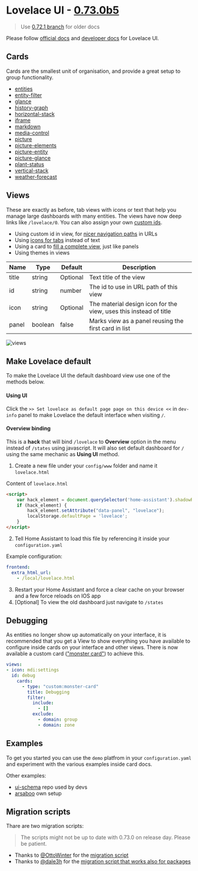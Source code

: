 # Lovelace UI - [0.73.0b5](changelog.md)

> Use [0.72.1 branch](https://github.com/ciotlosm/docs-lovelace/tree/0.72.1) for older docs

Please follow [official docs](https://www.home-assistant.io/lovelace) and [developer docs](https://developers.home-assistant.io/docs/en/lovelace_index.html) for Lovelace UI. 

## Cards
Cards are the smallest unit of organisation, and provide a great setup to group functionality. 

- [entities](card-entities.md)
- [entity-filter](card-entity-filter.md)
- [glance](card-glance.md)
- [history-graph](card-history-graph.md)
- [horizontal-stack](card-horizontal-stack.md)
- [iframe](card-iframe.md)
- [markdown](card-markdown.md)
- [media-control](card-media-control.md)
- [picture](card-picture.md)
- [picture-elements](card-picture-elements.md)
- [picture-entity](card-picture-entity.md)
- [picture-glance](card-picture-glance.md)
- [plant-status](card-plant-status.md)
- [vertical-stack](card-vertical-stack.md)
- [weather-forecast](card-weather-forecast.md)

## Views
These are exactly as before, tab views with icons or text that help you manage large dashboards with many entities. The views have now deep links like `/lovelace/0`. You can also assign your own [custom ids](view-custom-id.md).

- Using custom id in view, for [nicer navigation paths](view-custom-id.md) in URLs
- Using [icons for tabs](view-icon.md) instead of text
- Using a card to [fill a complete view](view-panel.md), just like panels
- Using themes in views

| Name | Type | Default | Description
| ---- | ---- | ------- | -----------
| title | string | Optional | Text title of the view
| id | string | number | The id to use in URL path of this view
| icon | string | Optional | The material design icon for the view, uses this instead of title
| panel | boolean | false | Marks view as a panel reusing the first card in list

![views](https://user-images.githubusercontent.com/7738048/41777460-0c432b6e-7634-11e8-8738-ca078a552d06.gif)

## Make Lovelace default

To make the Lovelace UI the default dashboard view use one of the methods below.

#### Using UI

Click the `>> Set lovelace as default page page on this device <<` in `dev-info` panel to make Lovelace the default interface when visiting `/`. 

#### Overview binding

This is a **hack** that will bind `/lovelace` to **Overview** option in the menu instead of `/states` using javascript. It will also set default dashboard for `/` using the same mechanic as **Using UI** method. 

1. Create a new file under your `config/www` folder and name it `lovelace.html`

Content of `lovelace.html`

```html
<script>
    var hack_element = document.querySelector('home-assistant').shadowRoot.querySelector('home-assistant-main').shadowRoot.querySelector('ha-sidebar').shadowRoot.querySelector('paper-icon-item[data-panel="states"]');
    if (hack_element) {
        hack_element.setAttribute("data-panel", "lovelace");
        localStorage.defaultPage = 'lovelace';
    }
</script>
```

2. Tell Home Assistant to load this file by referencing it inside your `configuration.yaml`

Example configuration:

```yaml
frontend:
  extra_html_url:
    - /local/lovelace.html
```

3. Restart your Home Assistant and force a clear cache on your browser and a few force reloads on IOS app
4. [Optional] To view the old dashboard just navigate to `/states`

## Debugging
As entities no longer show up automatically on your interface, it is recommended that you get a View to show everything you have available to configure inside cards on your interface and other views. There is now available a custom card (["monster card"](https://github.com/ciotlosm/custom-lovelace)) to achieve this.

```yaml
views:
- icon: mdi:settings
  id: debug
    cards:
      - type: "custom:monster-card"
        title: Debugging
        filter:
          include:
            - []
          exclude:
            - domain: group
            - domain: zone
```

## Examples
To get you started you can use the `demo` platfrom in your `configuration.yaml` and experiment with the various examples inside card docs.

Other examples:
- [ui-schema](https://github.com/home-assistant/ui-schema/blob/master/dev_repo_test_config) repo used by devs
- [arsaboo](https://github.com/arsaboo/homeassistant-config/blob/master/ui-lovelace.yaml) own setup

## Migration scripts

Thare are two migration scripts:

> The scripts might not be up to date with 0.73.0 on release day. Please be patient.

- Thanks to [@OttoWinter](https://github.com/OttoWinter) for the [migration script](https://gist.github.com/OttoWinter/730383148041824bc47786ea292572f8)
- Thanks to [@dale3h](https://github.com/dale3h) for the [migration script that works also for packages](https://github.com/dale3h/python-lovelace)
